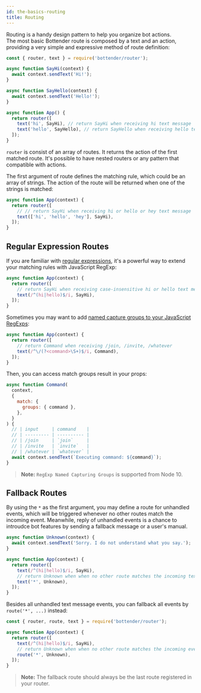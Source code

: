 ```yaml
---
id: the-basics-routing
title: Routing
---
```


Routing is a handy design pattern to help you organize bot actions.  
The most basic Bottender route is composed by a text and an action, providing a very simple and expressive method of route definition:

```js
const { router, text } = require('bottender/router');

async function SayHi(context) {
  await context.sendText('Hi!');
}

async function SayHello(context) {
  await context.sendText('Hello!');
}

async function App() {
  return router([
    text('hi', SayHi), // return SayHi when receiving hi text message
    text('hello', SayHello), // return SayHello when receiving hello text message
  ]);
}
```

`router` is consist of an array of routes. It returns the action of the first matched route. It's possible to have nested routers or any pattern that compatible with actions.

The first argument of route defines the matching rule, which could be an array of strings. The action of the route will be returned when one of the strings is matched:

```js
async function App(context) {
  return router([
    // // return SayHi when receiving hi or hello or hey text message
    text(['hi', 'hello', 'hey'], SayHi),
  ]);
}
```

## Regular Expression Routes

If you are familiar with [regular expressions](https://developer.mozilla.org/en-US/docs/Web/JavaScript/Guide/Regular_Expressions), it's a powerful way to extend your matching rules with JavaScript RegExp:

```js
async function App(context) {
  return router([
    // return SayHi when receiving case-insensitive hi or hello text message
    text(/^(hi|hello)$/i, SayHi),
  ]);
}
```

Sometimes you may want to add [named capture groups to your JavaScript RegExps](https://github.com/tc39/proposal-regexp-named-groups):

```js
async function App(context) {
  return router([
    // return Command when receiving /join, /invite, /whatever
    text(/^\/(?<command>\S+)$/i, Command),
  ]);
}
```

Then, you can access match groups result in your props:

```js
async function Command(
  context,
  {
    match: {
      groups: { command },
    },
  }
) {
  // | input     | command    |
  // | --------- | ---------- |
  // | /join     | `join`     |
  // | /invite   | `invite`   |
  // | /whatever | `whatever` |
  await context.sendText(`Executing command: ${command}`);
}
```

> **Note:** `RegExp Named Capturing Groups` is supported from Node 10.

## Fallback Routes

By using the `*` as the first argument, you may define a route for unhandled events, which will be triggered whenever no other routes match the incoming event. Meanwhile, reply of unhandled events is a chance to introudce bot features by sending a fallback message or a user's manual.

```js
async function Unknown(context) {
  await context.sendText('Sorry. I do not understand what you say.');
}

async function App(context) {
  return router([
    text(/^(hi|hello)$/i, SayHi),
    // return Unknown when when no other route matches the incoming text message
    text('*', Unknown),
  ]);
}
```

Besides all unhandled text message events, you can fallback all events by `route('*', ...)` instead:

```js
const { router, route, text } = require('bottender/router');

async function App(context) {
  return router([
    text(/^(hi|hello)$/i, SayHi),
    // return Unknown when when no other route matches the incoming event
    route('*', Unknown),
  ]);
}
```

> **Note:** The fallback route should always be the last route registered in your router.

<!--## Payload Routes-->
<!--## Custom Routes-->

